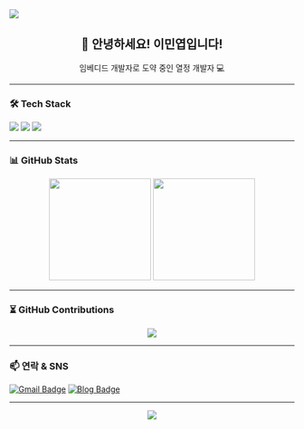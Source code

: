 <!-- 상단 배너 -->
<img src="https://capsule-render.vercel.app/api?type=venom&color=auto&height=300&section=header&text=Good%20to%20see%20you&fontSize=60" />

<!-- 자기소개 -->
<h2 align="center">👋 안녕하세요! 이민엽입니다!</h2>
<p align="center">임베디드 개발자로 도약 중인 열정 개발자 💻<br/>

---

<!-- 기술 스택 -->
### 🛠️ Tech Stack
<p>
  
  <img src="https://img.shields.io/badge/Python-3776AB?style=flat-square&logo=Python&logoColor=white"/>
  <img src="https://img.shields.io/badge/C++-##00599C?style=flat-square&logo=C++&logoColor=white"/>
  <img src="https://img.shields.io/badge/C-##A8B9CC?style=flat-square&logo=C&logoColor=white"/>
</p>

---

<!-- GitHub 통계 -->
### 📊 GitHub Stats
<p align="center">
  <img src="https://github-readme-stats.vercel.app/api?username=minyeoplee&show_icons=true&theme=tokyonight" height="180"/>
  <img src="https://github-readme-stats.vercel.app/api/top-langs/?username=minyeoplee&layout=compact&theme=tokyonight" height="180"/>
</p>

---

<!-- 커밋 그래프 -->
### ⏳ GitHub Contributions
<p align="center">
  <img src="https://github-readme-activity-graph.cyclic.app/graph?username=minyeoplee&theme=react-dark" />
</p>

---

<!-- 뱃지/연락 -->
### 📫 연락 & SNS
[![Gmail Badge](https://img.shields.io/badge/email-minyeoplee@gmail.com-red?style=flat-square&logo=Gmail&logoColor=white&link=mailto:minyeoplee@gmail.com)](mailto:minyeoplee@gmail.com)
[![Blog Badge](https://img.shields.io/badge/Tistory-Blog-brightgreen?style=flat-square&logo=Micro.blog&logoColor=white&link=https://minyeop.tistory.com)](https://minyeop.tistory.com)

---

<!-- 하단 메시지 -->
<p align="center">
  <img src="https://capsule-render.vercel.app/api?type=waving&color=auto&height=120&section=footer"/>
</p>
